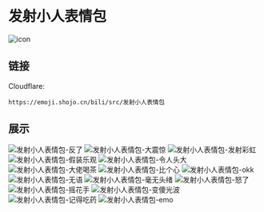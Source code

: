 # 发射小人表情包
![icon](https://emoji.shojo.cn/bili/src/发射小人表情包/icon.png)
## 链接
Cloudflare:
```
https://emoji.shojo.cn/bili/src/发射小人表情包
```
## 展示
![发射小人表情包-反了](https://emoji.shojo.cn/bili/src/发射小人表情包/发射小人表情包-反了.png)
![发射小人表情包-大震惊](https://emoji.shojo.cn/bili/src/发射小人表情包/发射小人表情包-大震惊.png)
![发射小人表情包-发射彩虹](https://emoji.shojo.cn/bili/src/发射小人表情包/发射小人表情包-发射彩虹.png)
![发射小人表情包-假装乐观](https://emoji.shojo.cn/bili/src/发射小人表情包/发射小人表情包-假装乐观.png)
![发射小人表情包-令人头大](https://emoji.shojo.cn/bili/src/发射小人表情包/发射小人表情包-令人头大.png)
![发射小人表情包-大佬喝茶](https://emoji.shojo.cn/bili/src/发射小人表情包/发射小人表情包-大佬喝茶.png)
![发射小人表情包-比个心](https://emoji.shojo.cn/bili/src/发射小人表情包/发射小人表情包-比个心.png)
![发射小人表情包-okk](https://emoji.shojo.cn/bili/src/发射小人表情包/发射小人表情包-okk.png)
![发射小人表情包-无语](https://emoji.shojo.cn/bili/src/发射小人表情包/发射小人表情包-无语.png)
![发射小人表情包-毫无头绪](https://emoji.shojo.cn/bili/src/发射小人表情包/发射小人表情包-毫无头绪.png)
![发射小人表情包-怒了](https://emoji.shojo.cn/bili/src/发射小人表情包/发射小人表情包-怒了.png)
![发射小人表情包-摇花手](https://emoji.shojo.cn/bili/src/发射小人表情包/发射小人表情包-摇花手.png)
![发射小人表情包-变傻光波](https://emoji.shojo.cn/bili/src/发射小人表情包/发射小人表情包-变傻光波.png)
![发射小人表情包-记得吃药](https://emoji.shojo.cn/bili/src/发射小人表情包/发射小人表情包-记得吃药.png)
![发射小人表情包-emo](https://emoji.shojo.cn/bili/src/发射小人表情包/发射小人表情包-emo.png)
